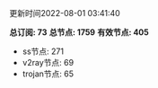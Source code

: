 更新时间2022-08-01 03:41:40

**总订阅: 73**
**总节点: 1759**
**有效节点: 405**
- ss节点: 271
- v2ray节点: 69
- trojan节点: 65
